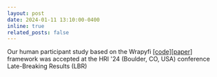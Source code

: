 ```yaml
---
layout: post
date: 2024-01-11 13:10:00-0400
inline: true
related_posts: false
---
```


Our human participant study based on the Wrapyfi [\[code\]](https://github.com/fabawi/wrapyfi)[\[paper\]](https://www2.informatik.uni-hamburg.de/wtm/publications/2024/AAFW24/Abawi_HRI24.pdf) framework was accepted at the HRI '24 (Boulder, CO, USA) conference Late-Breaking Results (LBR)
